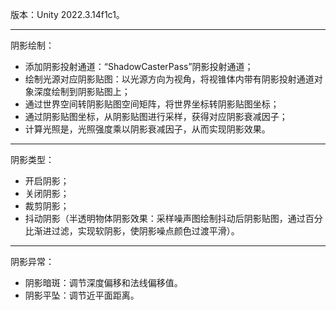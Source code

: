 版本：Unity 2022.3.14f1c1。
***
阴影绘制：
- 添加阴影投射通道：“ShadowCasterPass”阴影投射通道；
- 绘制光源对应阴影贴图：以光源方向为视角，将视锥体内带有阴影投射通道对象深度绘制到阴影贴图上；
- 通过世界空间转阴影贴图空间矩阵，将世界坐标转阴影贴图坐标；
- 通过阴影贴图坐标，从阴影贴图进行采样，获得对应阴影衰减因子；
- 计算光照是，光照强度乘以阴影衰减因子，从而实现阴影效果。
***
阴影类型：
- 开启阴影；
- 关闭阴影；
- 裁剪阴影；
- 抖动阴影（半透明物体阴影效果：采样噪声图绘制抖动后阴影贴图，通过百分比渐进过滤，实现软阴影，使阴影噪点颜色过渡平滑）。
***
阴影异常：
- 阴影暗斑：调节深度偏移和法线偏移值。
- 阴影平坠：调节近平面距离。   
